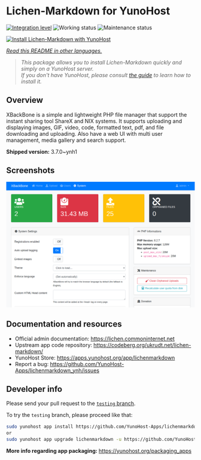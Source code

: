 <!--
N.B.: This README was automatically generated by <https://github.com/YunoHost/apps/tree/master/tools/readme_generator>
It shall NOT be edited by hand.
-->

# Lichen-Markdown for YunoHost

[![Integration level](https://dash.yunohost.org/integration/lichenmarkdown.svg)](https://ci-apps.yunohost.org/ci/apps/lichenmarkdown/) ![Working status](https://ci-apps.yunohost.org/ci/badges/lichenmarkdown.status.svg) ![Maintenance status](https://ci-apps.yunohost.org/ci/badges/lichenmarkdown.maintain.svg)

[![Install Lichen-Markdown with YunoHost](https://install-app.yunohost.org/install-with-yunohost.svg)](https://install-app.yunohost.org/?app=lichenmarkdown)

*[Read this README in other languages.](./ALL_README.md)*

> *This package allows you to install Lichen-Markdown quickly and simply on a YunoHost server.*  
> *If you don't have YunoHost, please consult [the guide](https://yunohost.org/install) to learn how to install it.*

## Overview

XBackBone is a simple and lightweight PHP file manager that support the instant sharing tool ShareX and NIX systems. It supports uploading and displaying images, GIF, video, code, formatted text, pdf, and file downloading and uploading. Also have a web UI with multi user management, media gallery and search support.


**Shipped version:** 3.7.0~ynh1

## Screenshots

![Screenshot of Lichen-Markdown](./doc/screenshots/screenshot.png)

## Documentation and resources

- Official admin documentation: <https://lichen.commoninternet.net>
- Upstream app code repository: <https://codeberg.org/ukrudt.net/lichen-markdown/>
- YunoHost Store: <https://apps.yunohost.org/app/lichenmarkdown>
- Report a bug: <https://github.com/YunoHost-Apps/lichenmarkdown_ynh/issues>

## Developer info

Please send your pull request to the [`testing` branch](https://github.com/YunoHost-Apps/lichenmarkdown_ynh/tree/testing).

To try the `testing` branch, please proceed like that:

```bash
sudo yunohost app install https://github.com/YunoHost-Apps/lichenmarkdown_ynh/tree/testing --debug
or
sudo yunohost app upgrade lichenmarkdown -u https://github.com/YunoHost-Apps/lichenmarkdown_ynh/tree/testing --debug
```

**More info regarding app packaging:** <https://yunohost.org/packaging_apps>
